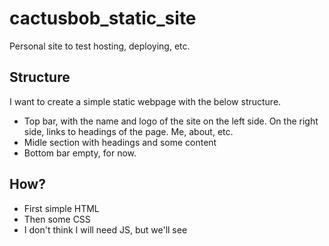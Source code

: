 # cactusbob_static_site
Personal site to test hosting, deploying, etc.

## Structure
I want to create a simple static webpage with the below structure.

- Top bar, with the name and logo of the site on the left side. On the right side, links to headings of the page. Me, about, etc.
- Midle section with headings and some content
- Bottom bar empty, for now.

## How?
- First simple HTML
- Then some CSS
- I don't think I will need JS, but we'll see